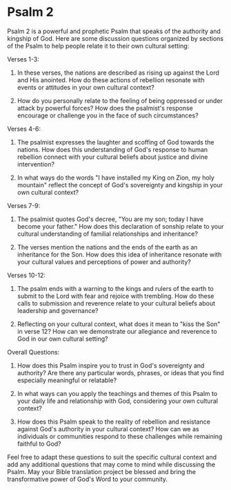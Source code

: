 # Psalm 2

Psalm 2 is a powerful and prophetic Psalm that speaks of the authority and kingship of God. Here are some discussion questions organized by sections of the Psalm to help people relate it to their own cultural setting:

Verses 1-3:

1. In these verses, the nations are described as rising up against the Lord and His anointed. How do these actions of rebellion resonate with events or attitudes in your own cultural context?

2. How do you personally relate to the feeling of being oppressed or under attack by powerful forces? How does the psalmist's response encourage or challenge you in the face of such circumstances?

Verses 4-6:

1. The psalmist expresses the laughter and scoffing of God towards the nations. How does this understanding of God's response to human rebellion connect with your cultural beliefs about justice and divine intervention?

2. In what ways do the words "I have installed my King on Zion, my holy mountain" reflect the concept of God's sovereignty and kingship in your own cultural context?

Verses 7-9:

1. The psalmist quotes God's decree, "You are my son; today I have become your father." How does this declaration of sonship relate to your cultural understanding of familial relationships and inheritance?

2. The verses mention the nations and the ends of the earth as an inheritance for the Son. How does this idea of inheritance resonate with your cultural values and perceptions of power and authority?

Verses 10-12:

1. The psalm ends with a warning to the kings and rulers of the earth to submit to the Lord with fear and rejoice with trembling. How do these calls to submission and reverence relate to your cultural beliefs about leadership and governance?

2. Reflecting on your cultural context, what does it mean to "kiss the Son" in verse 12? How can we demonstrate our allegiance and reverence to God in our own cultural setting?

Overall Questions:

1. How does this Psalm inspire you to trust in God's sovereignty and authority? Are there any particular words, phrases, or ideas that you find especially meaningful or relatable?

2. In what ways can you apply the teachings and themes of this Psalm to your daily life and relationship with God, considering your own cultural context?

3. How does this Psalm speak to the reality of rebellion and resistance against God's authority in your cultural context? How can we as individuals or communities respond to these challenges while remaining faithful to God?

Feel free to adapt these questions to suit the specific cultural context and add any additional questions that may come to mind while discussing the Psalm. May your Bible translation project be blessed and bring the transformative power of God's Word to your community.